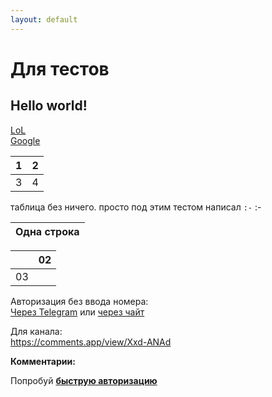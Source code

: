 ```yaml
---
layout: default
---
```


# Для тестов
## Hello world!
[LoL](/beta)  
[Google](http://google.com)

1 | 2
:-|-:
3 | 4

таблица без ничего. просто под этим тестом написал `:-`
:-


|Одна строка|  
|:-:|

|  |02|
|:-|-:|
|03|  |

Авторизация без ввода номера:  
[Через Telegram](tg://resolve?domain=feelmus&post=33) или [через чайт](https://t.me/feelmus/33)  

Для канала:  
<https://comments.app/view/Xxd-ANAd>  


**Комментарии:**
<script async src="https://comments.app/js/widget.js?2" data-comments-app-website="zuRUPyyL" data-limit="5"></script>  
Попробуй  [**быструю авторизацию**](tg://resolve?domain=feelmus&post=33)
